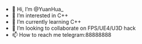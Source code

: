 - 👋 Hi, I’m @YuanHua_
- 👀 I’m interested in C++
- 🌱 I’m currently learning C++
- 💞️ I’m looking to collaborate on FPS/UE4/U3D hack
- 📫 How to reach me telegram:88888888

<!---
YuanHua_/YuanHua_ is a ✨ special ✨ repository because its `README.md` (this file) appears on your GitHub profile.
You can click the Preview link to take a look at your changes.
--->

